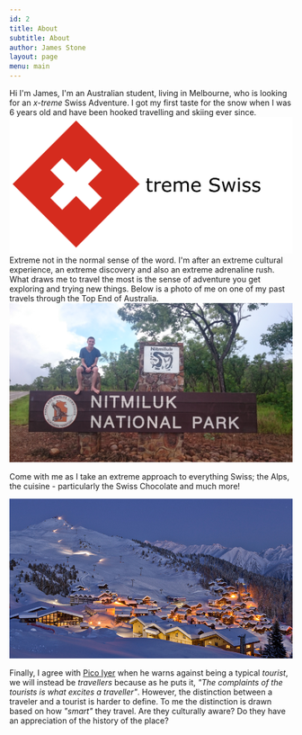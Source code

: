 ```yaml
---
id: 2
title: About
subtitle: About
author: James Stone
layout: page
menu: main
---
```


Hi I'm James, I'm an Australian student, living in Melbourne, who is looking for an *x-treme* Swiss Adventure.
I got my first taste for the snow when I was 6 years old and have been hooked travelling and skiing ever since. 
![X-treme Swiss](/img/xtremeswiss.png)
Extreme not in the normal sense of the word. I'm after an extreme cultural experience, an extreme discovery and also an extreme adrenaline rush.
What draws me to travel the most is the sense of adventure you get exploring and trying new things. 
Below is a photo of me on one of my past travels through the Top End of Australia.
![Me at Nitmiluk National Park, NT Aus.](/img/NitmilukNationalPark.jpg)

Come with me as I take an extreme approach to everything Swiss; the Alps, the cuisine - particularly the Swiss Chocolate and much more!

![Verbier ski resort](/img/skifield.png)

Finally, I agree with [Pico Iyer](http://picoiyerjourneys.com/index.php/2000/03/why-we-travel/) when he warns against being a typical *tourist*, we will instead be *travellers* because as he puts it, *"The complaints of the tourists is what excites a traveller"*.
However, the distinction between a traveler and a tourist is harder to define. To me the distinction is drawn based on how *"smart"* they travel. Are they culturally aware? Do they have an appreciation of the history of the place? 